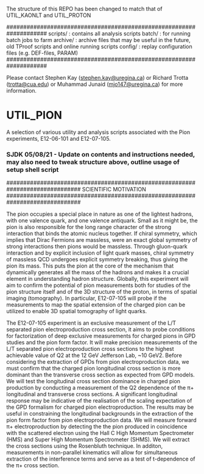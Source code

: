 The structure of this REPO has been changed to match that of UTIL_KAONLT and UTIL_PROTON

####################################################################
scripts/        : contains all analysis scripts
batch/          : for running batch jobs to farm
archive/        : archive files that may be useful in the future, old TProof scripts and online running scripts
config/         : replay configuration files (e.g. DEF-files, PARAM)
####################################################################

Please contact Stephen Kay (stephen.kay@uregina.ca) or Richard Trotta (trotta@cua.edu) or Muhammad Junaid (mjo147@uregina.ca) for more information.

# UTIL_PION

A selection of various utility and analysis scripts associated with the Pion experiments, E12-06-101 and E12-07-105.

### SJDK 05/08/21 - Update on contents and instructions needed, may also need to tweak structure above, outline usage of setup shell script

##############################################################################
			SCIENTIFIC MOTIVATION
##############################################################################

The pion occupies a special place in nature as one of the lightest hadrons, with one valence quark, and one valence antiquark. Small as it might be, the pion is also responsible for the long range character of the strong interaction that binds the atomic nucleus together. If chiral symmetry, which implies that Dirac Fermions are massless, were an exact global symmetry of strong interactions then pions would be massless. Through gluon-quark interaction and by explicit inclusion of light quark masses, chiral symmetry of massless QCD undergoes explicit symmetry breaking, thus giving the pion its mass. This puts the pion at the core of the mechanism that dynamically generates all the mass of the hadrons and makes it a crucial element in understanding hadron structure. Globally, this experiment will aim to confirm the potential of pion measurements both for studies of the pion structure itself and of the 3D structure of the proton, in terms of spatial imaging (tomography). In particular, E12-07-105 will probe if the measurements to map the spatial extension of the charged pion can be utilized to enable 3D spatial tomography of light quarks.

The E12-07-105 experiment is an exclusive measurement of the L/T separated pion electroproduction cross section, it aims to probe conditions for factorization of deep exclusive measurements for charged pions in GPD studies and the pion form factor. It will make precision measurements of the L/T separated pion electroproduction cross sections to the highest achievable value of Q2 at the 12 GeV Jefferson Lab, ~10 GeV2. Before considering the extraction of GPDs from pion electroproduction data, we must confirm that the charged pion longitudinal cross section is more dominant than the transverse cross section as expected from GPD models. We will test the longitudinal cross section dominance in charged pion production by conducting a measurement of the Q2 dependence of the
π+ longitudinal and transverse cross sections. A significant longitudinal response may be indicative of the realisation of the scaling expectation of the GPD formalism for charged pion electroproduction. The results may be useful in constraining the longitudinal backgrounds in the extraction of the pion form factor from pion electroproduction data. We will measure forward π+ electroproduction by detecting the the pion produced in coincidence with the scattered electron using the Hall C High Momentum Spectrometer (HMS) and Super High Momentum Spectrometer (SHMS). We will extract the cross sections using the Rosenbluth technique. In additon, measurements in non-parallel kinematics will allow for simultaneous extraction of the interference terms and serve as a test of t-dependence of the π+ cross section.
